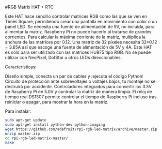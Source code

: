 <!--
---
name: RGB Matrix HAT + RTC
class: board
type: led,rtc
formfactor: HAT
manufacturer: Adafruit
description: Run large HUB75 matrices of a Raspberry Pi
url: https://learn.adafruit.com/adafruit-rgb-matrix-plus-real-time-clock-hat-for-raspberry-pi
buy: https://www.adafruit.com/products/2345
image: adafruit-rgb-matrix-hat.png
pincount: 40
eeprom: yes
power:
  '1':
  '2':
ground:
  '9':
  '25':
  '39':
  '34':
  '30':
  '20':
  '14':
  '6':
pin:
  '3':
    mode: I2C
  '5':
    mode: I2C
  '29':
  '33':
  '31':
  '32':
  '36':
  '16':
  '7':
  '11':
  '40':
  '15':
  '37':
  '13':
  '38':
i2c:
  '0x68':
    name: DS1307
    device: DS1307
-->
#RGB Matrix HAT + RTC

Este HAT hace sencillo controlar matrices RGB como las que se ven en Times Square, permitiendo crear una pantalla en movimiento con color o un panel LED. Se necesita una fuente de alimentación de 5V, no incluida, para alimentar la matriz. Raspberry Pi no puede hacerlo al tratarse de grandes corrientes. Para calcular la máxima corriente de la matriz, multiplica la anchura de las matrices por 0.12. Una matriz de 32 píxeles necesita 32*0.12 = 3.85A así que escoge una fuente de alimentación de 5V y 4A. Este HAT es sólo para ser utilizado con las matrices HUB75 tipo RGB. No se puede utilizar con NeoPixel, DotStar u otros LEDs direccionables.

Características:

Diseño simple, conecta un par de cables y ¡ejecuta el código Python!
Circuito de protección ante sobrevoltajes o voltajes bajos, tu montaje no se destruirá por accidente.
Controladores integrados para convertir los 3.3V de Raspberry Pi en 5.0V y controlar la matriz de manera limpia.
El reloj de tiempo real DS1307 permite controlar el tiempo de Raspberry Pi incluso tras reiniciar o apagar, para mostrar la hora en la matriz.

Para instalar:

 ```bash
sudo apt-get update
sudo apt-get install python-dev python-imaging
wget https://github.com/adafruit/rpi-rgb-led-matrix/archive/master.zip
unzip master.zip
cd rpi-rgb-led-matrix-master/
make
 ```
